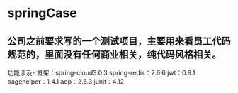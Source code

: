 # springCase
## 公司之前要求写的一个测试项目，主要用来看员工代码规范的，里面没有任何商业相关，纯代码风格相关。
功能涉及-
框架：spring-cloud3.0.3
spring-redis：2.6.6
jwt：0.9.1
pagehelper：1.4.1
aop：2.6.3
junit：4.12
